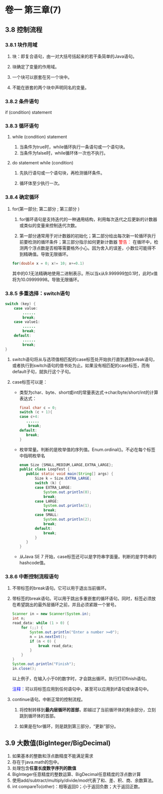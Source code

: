 # 卷一 第三章(7)

## 3.8 控制流程

### 3.8.1 块作用域

1. 块：即复合语句，由一对大括号括起来的若干条简单的Java语句。

2. 块确定了变量的作用域。

3. 一个块可以嵌套在另一个块中。

4. 不能在嵌套的两个块中声明同名的变量。
### 3.8.2 条件语句

if (condition) statement

### 3.8.3 循环语句

1. while (condition) statement
   1. 当条件为true时，while循环执行一条语句或一个语句块。
   2. 当条件为false时，while循环体一次也不执行。

2. do statement while (condition)
   1. 先执行语句或一个语句块，再检测循环条件。

   2. 循环体至少执行一次。
### 3.8.4 确定循环
1. for(第一部分; 第二部分 ; 第三部分 )

   1. for循环语句是支持迭代的一种通用结构，利用每次迭代之后更新的计数器或类似的变量来控制迭代次数。

   2. 第一部分通常用于对计数器的初始化；第二部分给出每次新一轮循环执行前要检测的循环条件；第三部分指示如何更新计数器
       <span style="color:red">警告：</span> 在循环中，检测两个浮点数是否相等需要格外小心。因为舍入的误差，小数位可能得不到精确值。导致无限循环。

     ```java
     for(double x = 0; x!= 10; x+=0.1)
     ```

     其中的0.1无法精确地使用二进制表示。所以当x从9.999999加0.1时，此时x值将为10.09999998。导致无限循环。

### 3.8.5 多重选择：switch语句

```java
switch (key) {
    case value:
		......
        break;
    case value1:
		......
        break;
    default:
        ......
        break;
}
```

1. switch语句将从与选项值相匹配的case标签处开始执行直到遇到break语句，或者执行到switch语句的借书处为止。如果没有相匹配的case标签，而有default子句，就执行这个子句。

2. case标签可以是：

   - 类型为char、byte、short或int的常量表达式→char/byte/short/int的计算表达式：

     ```java
     final char c = 0;
     switch (c + 1){
     case c+4:
     	......
         break;
     default:
     	break;
     }
     ```

   - 枚举常量。判断的是枚举值的序列值。Enum.ordinal()。不必在每个标签中指明枚举名

     ```java
     enum Size {SMALL,MEDIUM,LARGE,EXTRA_LARGE};
     public class LoopTest {
     	public static void main(String[] args) {
     		Size k = Size.EXTRA_LARGE;
     		switch (k) {
     		case EXTRA_LARGE:
     			System.out.println(0);
     			break;
     		case LARGE:
     			System.out.println(1);
     			break;
     		case SMALL:
     			System.out.println(2);
     			break;
     		default:
     			break;
     		}
     	}
     }
     ```
   - 从Java SE 7 开始，case标签还可以是字符串字面量。判断的是字符串的hashcode值。

### 3.8.6 中断控制流程语句

1. 不带标签的break语句。它可以用于退出当前循环。

2. 带标签的break语句。可以用于跳出多重嵌套的循环语句。同时，标签必须放在希望跳出的最外层循环之前，并且必须紧跟一个冒号。

   ```java
   Scanner in = new Scanner(System.in);
   int n;
   read_data: while (1 > 0) {
       for (;;) {
           System.out.println("Enter a number >=0");
           n = in.nextInt();
           if (n < 0) {
               break read_data;
           }
       }
   }
   System.out.println("Finish");
   in.close();
   ```

   以上例子，在输入小于0的数字时，才会跳出循环。执行打印finish语句。

   <span style="color:blue">注释：</span>可以将标签应用到任何语句中，甚至可以应用到if语句或块语句中。

3. continue语句。中断正常的控制流程。

   1. 将控制转移到**最内层循环的首部**，即越过了当前循环体的剩余部分，立刻跳到循环体的首部。

   2. 如果是在for循环，则是跳到第三部分，“更新”部分。

## 3.9 大数值(BigInteger/BigDecimal)

1. 如果基本的整数和浮点数精度不能满足需求
2. 存在于java.math的包中。
3. 处理包含**任意长度数字序列的数值**
4. BigInteger任意精度的整数运算、BigDecimal任意精度的浮点数计算
5. 使用add/subtract/multiply/divide/mod代表了和、差、积、商、余数算法。
6. int compareTo(other)：相等返回0；小于返回负数；大于返回正数。